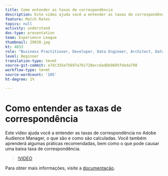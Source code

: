 ```yaml
---
title: Como entender as taxas de correspondência
description: Este vídeo ajuda você a entender as taxas de correspondência no Adobe Audience Manager, o que são e como são calculadas. Você também aprenderá algumas práticas recomendadas, bem como o que pode causar uma baixa taxa de correspondência.
feature: Match Rates
topics: null
activity: understand
doc-type: presentation
team: Experience League
thumbnail: 29830.jpg
kt: 4033
role: "Business Practitioner, Developer, Data Engineer, Architect, Data Architect, Administrator, Leader"
level: Beginner
translation-type: tm+mt
source-git-commit: a7dc335e75697a7b1720eccdadbb9605fdeda798
workflow-type: tm+mt
source-wordcount: '105'
ht-degree: 1%

---
```



# Como entender as taxas de correspondência

Este vídeo ajuda você a entender as taxas de correspondência no Adobe Audience Manager, o que são e como são calculadas. Você também aprenderá algumas práticas recomendadas, bem como o que pode causar uma baixa taxa de correspondência.

>[!VIDEO](https://video.tv.adobe.com/v/29830/?quality=12)

Para obter mais informações, visite a [documentação](https://docs.adobe.com/help/en/audience-manager/user-guide/features/addressable-audiences.html).
